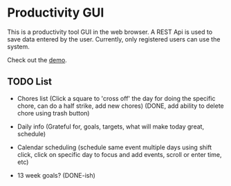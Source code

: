 # Productivity GUI

This is a productivity tool GUI in the web browser. A REST Api is used to save data entered by the user. Currently, only registered users can use the system.

Check out the [demo](https://productivity.ethanbaker.dev?DEMO).

## TODO List

* Chores list (Click a square to 'cross off' the day for doing the specific chore, can do a half strike, add new chores) (DONE, add ability to delete chore using trash button)

* Daily info (Grateful for, goals, targets, what will make today great, schedule)

* Calendar scheduling (schedule same event multiple days using shift click, click on specific day to focus and add events, scroll or enter time, etc)

* 13 week goals? (DONE-ish)

